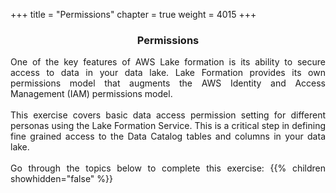 +++
title = "Permissions"
chapter = true
weight = 4015
+++


<center><h3>Permissions</h3></center>

<div style="text-align: justify">
  One of the key features of AWS Lake formation is its ability to secure access to data in your data lake. Lake Formation provides its own permissions model that augments the AWS Identity and Access Management (IAM) permissions model.
  <br/><br/>This exercise covers basic data access permission setting for different personas using the Lake Formation Service. This is a critical step in defining fine grained access to the Data Catalog tables and columns in your data lake.
  <br/><br/>Go through the topics below to complete this exercise:
  {{% children showhidden="false" %}}
</div>